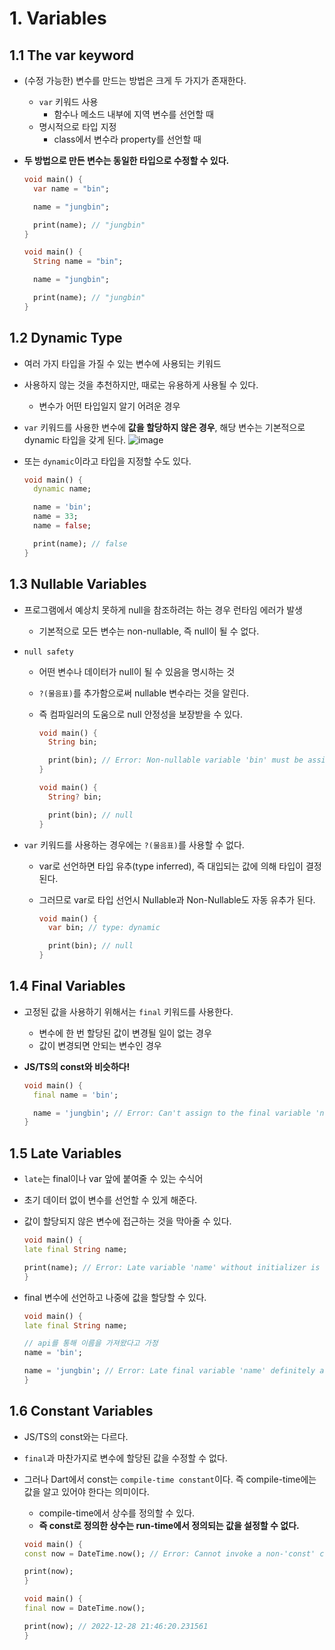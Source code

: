 # 1. Variables

## 1.1 The var keyword

- (수정 가능한) 변수를 만드는 방법은 크게 두 가지가 존재한다.

  - `var` 키워드 사용
    - 함수나 메소드 내부에 지역 변수를 선언할 때
  - 명시적으로 타입 지정
    - class에서 변수라 property를 선언할 때

- **두 방법으로 만든 변수는 동일한 타입으로 수정할 수 있다.**

  ```dart
  void main() {
    var name = "bin";

    name = "jungbin";

    print(name); // "jungbin"
  }
  ```

  ```dart
  void main() {
    String name = "bin";

    name = "jungbin";

    print(name); // "jungbin"
  }
  ```

## 1.2 Dynamic Type

- 여러 가지 타입을 가질 수 있는 변수에 사용되는 키워드
- 사용하지 않는 것을 추천하지만, 때로는 유용하게 사용될 수 있다.
  - 변수가 어떤 타입일지 알기 어려운 경우
- `var` 키워드를 사용한 변수에 **값을 할당하지 않은 경우**, 해당 변수는 기본적으로 dynamic 타입을 갖게 된다.
  ![image](https://user-images.githubusercontent.com/58096698/209806956-5e6010cd-dbac-4f77-bbaa-4b426700b890.png)

- 또는 `dynamic`이라고 타입을 지정할 수도 있다.

  ```dart
  void main() {
    dynamic name;

    name = 'bin';
    name = 33;
    name = false;

    print(name); // false
  }
  ```

## 1.3 Nullable Variables

- 프로그램에서 예상치 못하게 null을 참조하려는 하는 경우 런타임 에러가 발생
  - 기본적으로 모든 변수는 non-nullable, 즉 null이 될 수 없다.
- `null safety`

  - 어떤 변수나 데이터가 null이 될 수 있음을 명시하는 것
  - `?(물음표)`를 추가함으로써 nullable 변수라는 것을 알린다.
  - 즉 컴파일러의 도움으로 null 안정성을 보장받을 수 있다.

    ```dart
    void main() {
      String bin;

      print(bin); // Error: Non-nullable variable 'bin' must be assigned before it can be used.
    }
    ```

    ```dart
    void main() {
      String? bin;

      print(bin); // null
    }
    ```

- `var` 키워드를 사용하는 경우에는 `?(물음표)`를 사용할 수 없다.

  - var로 선언하면 타입 유추(type inferred), 즉 대입되는 값에 의해 타입이 결정된다.
  - 그러므로 var로 타입 선언시 Nullable과 Non-Nullable도 자동 유추가 된다.

    ```dart
    void main() {
      var bin; // type: dynamic

      print(bin); // null
    }
    ```

## 1.4 Final Variables

- 고정된 값을 사용하기 위해서는 `final` 키워드를 사용한다.

  - 변수에 한 번 할당된 값이 변경될 일이 없는 경우
  - 값이 변경되면 안되는 변수인 경우

- **JS/TS의 const와 비슷하다!**

  ```dart
  void main() {
    final name = 'bin';

    name = 'jungbin'; // Error: Can't assign to the final variable 'name'.
  }
  ```

## 1.5 Late Variables

- `late`는 final이나 var 앞에 붙여줄 수 있는 수식어
- 초기 데이터 없이 변수를 선언할 수 있게 해준다.
- 값이 할당되지 않은 변수에 접근하는 것을 막아줄 수 있다.

  ```dart
  void main() {
  late final String name;

  print(name); // Error: Late variable 'name' without initializer is definitely unassigned
  }
  ```

- final 변수에 선언하고 나중에 값을 할당할 수 있다.

  ```dart
  void main() {
  late final String name;

  // api를 통해 이름을 가져왔다고 가정
  name = 'bin';

  name = 'jungbin'; // Error: Late final variable 'name' definitely assigned.
  }
  ```

## 1.6 Constant Variables

- JS/TS의 const와는 다르다.
- `final`과 마찬가지로 변수에 할당된 값을 수정할 수 없다.
- 그러나 Dart에서 const는 `compile-time constant`이다. 즉 compile-time에는 값을 알고 있어야 한다는 의미이다.

  - compile-time에서 상수를 정의할 수 있다.
  - **즉 const로 정의한 상수는 run-time에서 정의되는 값을 설정할 수 없다.**

  ```dart
  void main() {
  const now = DateTime.now(); // Error: Cannot invoke a non-'const' constructor where a const expression is expected.

  print(now);
  }
  ```

  ```dart
  void main() {
  final now = DateTime.now();

  print(now); // 2022-12-28 21:46:20.231561
  }
  ```
